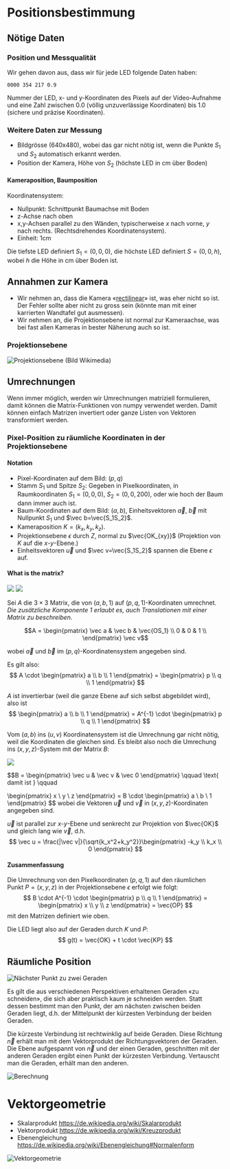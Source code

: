# Positionsbestimmung
## Nötige Daten
### Position und Messqualität
Wir gehen davon aus, dass wir für jede LED folgende Daten haben:

    0000 354 217 0.9

Nummer der LED, x- und y-Koordinaten des Pixels auf der Video-Aufnahme und eine Zahl zwischen 0.0 (völlig unzuverlässige Koordinaten) bis 1.0 (sichere und präzise Koordinaten).


### Weitere Daten zur Messung
  * Bildgrösse (640x480), wobei das gar nicht nötig ist, 
wenn die Punkte $S_1$ und $S_2$ automatisch erkannt werden.
  * Position der Kamera, Höhe von $S_2$ (höchste LED in cm über Boden)

#### Kameraposition, Baumposition

Koordinatensystem:
  * Nullpunkt: Schnittpunkt Baumachse mit Boden
  * z-Achse nach oben
  * x,y-Achsen parallel zu den Wänden, typischerweise $x$ nach vorne, $y$ nach rechts. (Rechtsdrehendes Koordinatensystem).
  * Einheit: 1cm

Die tiefste LED definiert $S_1 = (0,0,0)$, die höchste LED definiert $S=(0,0,h)$, wobei $h$ die Höhe in cm über Boden ist.




## Annahmen zur Kamera
  * Wir nehmen an, dass die Kamera 
«[rectilinear](https://en.wikipedia.org/wiki/Rectilinear_lens)» ist, was eher nicht so ist. Der Fehler sollte aber nicht zu gross sein (könnte man mit einer karrierten Wandtafel gut ausmessen).
  * Wir nehmen an, die Projektionsebene ist normal zur Kameraachse, was bei fast allen Kameras in bester Näherung auch so ist.

### Projektionsebene

![Projektionsebene](https://upload.wikimedia.org/wikipedia/en/thumb/d/d2/Perspectiva-2.svg/578px-Perspectiva-2.svg.png) (Bild Wikimedia)

## Umrechnungen
Wenn immer möglich, werden wir Umrechnungen matriziell formulieren, damit können die Matrix-Funktionen von numpy verwendet werden. Damit können einfach Matrizen invertiert oder ganze Listen von Vektoren transformiert werden.
### Pixel-Position zu räumliche Koordinaten in der Projektionsebene

#### Notation
  * Pixel-Koordinaten auf dem Bild: $(p,q)$
  * Stamm $S_1$ und Spitze $S_2$:
     Gegeben in Pixelkoordinaten, in Raumkoordinaten $S_1=(0,0,0)$, $S_2=(0,0,200)$, oder wie hoch der Baum dann immer auch ist.
  * Baum-Koordinaten auf dem Bild: $(a,b)$, Einheitsvektoren $\vec a$, $\vec b$ mit Nullpunkt $S_1$ und $\vec b=\vec{S_1S_2}$.
  * Kameraposition $K=(k_x, k_y, k_z)$.
  * Projektionsebene $\epsilon$ durch $Z$, normal zu $\vec{OK_{xy}}$ (Projektion von $K$ auf die $x$-$y$-Ebene.)
  * Einheitsvektoren $\vec u$ und $\vec v=\vec{S_1S_2}$ spannen die Ebene $\epsilon$ auf.

#### What is the matrix?

![](coordinate-transform-01.jpg) ![](coordinate-transform-02.jpg)


Sei $A$ die $3 \times 3$ 
Matrix, die von $(a,b,1)$ auf 
$(p,q,1)$-Koordinaten umrechnet.
*Die zusätzliche Komponente 1 erlaubt es, auch Translationen mit einer Matrix zu beschreiben.*

```math
A = \begin{pmatrix}
\vec a & \vec b & \vec{OS_1} \\
0 & 0 & 1 \\
\end{pmatrix} \vec v
```

wobei $\vec a$ und $\vec b$ im $(p,q)$-Koordinatensystem angegeben sind.

Es gilt also:
$$ A \cdot \begin{pmatrix} 
a \\ b \\ 1 \end{pmatrix} =
\begin{pmatrix}
p \\ q \\ 1 \end{pmatrix}
$$

$A$ ist invertierbar (weil die ganze Ebene auf sich selbst abgebildet wird), also ist
$$
\begin{pmatrix} 
a \\ b \\ 1 \end{pmatrix} = 
A^{-1} \cdot 
\begin{pmatrix}
p \\ q \\ 1 \end{pmatrix}
$$

Vom $(a,b)$ ins $(u,v)$ Koordinatensystem ist die Umrechnung gar nicht nötig, weil die Koordinaten die gleichen sind. Es bleibt also noch die Umrechung ins $(x,y,z)$-System mit der Matrix $B$:

![](coordinate-transform-03.jpg)

$$B = \begin{pmatrix}
\vec u & \vec v & \vec 0
\end{pmatrix} \qquad \text{ damit ist } \qquad

\begin{pmatrix}
x \\ y \\ z \end{pmatrix} =
B \cdot 
\begin{pmatrix}
a \\ b \\ 1 \end{pmatrix}
$$
wobei die Vektoren $\vec u$ und $\vec v$ in
$(x,y,z)$-Koordinaten angegeben sind. 

$\vec u$ ist parallel zur 
$x$-$y$-Ebene und senkrecht zur Projektion von $\vec{OK}$ und gleich lang wie $\vec v$, d.h.
$$
\vec u = \frac{|\vec v|}{\sqrt{k_x^2+k_y^2}}\begin{pmatrix} -k_y \\ k_x \\ 0 \end{pmatrix}
$$



#### Zusammenfassung
Die Umrechnung von den Pixelkoordinaten $(p,q,1)$ 
auf den räumlichen
Punkt $P=(x,y,z)$ in der Projektionsebene 
$\epsilon$ erfolgt wie folgt:
$$
B \cdot A^{-1} \cdot
\begin{pmatrix}
p \\ q \\ 1
\end{pmatrix} = 
\begin{pmatrix}
x \\ y \\ z
\end{pmatrix}
= \vec{OP}
$$
mit den Matrizen definiert wie oben.


Die LED liegt also auf der Geraden
durch $K$ und $P$:
$$
g(t) = \vec{OK} + t \cdot \vec{KP}
$$
## Räumliche Position

![Nächster Punkt zu zwei Geraden](missing-line-intersection.jpg)

Es gilt die aus verschiedenen Perspektiven erhaltenen Geraden «zu schneiden», die sich aber
praktisch kaum je schneiden werden.
Statt dessen bestimmt man den Punkt, der am nächsten zwischen beiden Geraden liegt, d.h. der Mittelpunkt der kürzesten Verbindung der beiden Geraden.

Die kürzeste Verbindung ist rechtwinklig auf beide
Geraden. Diese Richtung $\vec n$ 
erhält man mit dem Vektorprodukt der Richtungsvektoren der Geraden.
Die Ebene aufgespannt von $\vec n$ und der einen
Geraden, geschnitten mit der anderen Geraden ergibt
einen Punkt der kürzesten Verbindung.
Vertauscht man die Geraden, erhält man den anderen.

![Berechnung](naechster-punkt-zu-zwei-geraden.jpg)



# Vektorgeometrie
  * Skalarprodukt https://de.wikipedia.org/wiki/Skalarprodukt
  * Vektorprodukt https://de.wikipedia.org/wiki/Kreuzprodukt
  * Ebenengleichung https://de.wikipedia.org/wiki/Ebenengleichung#Normalenform

  ![Vektorgeometrie](skalar-und-vektorprodukt.jpg)